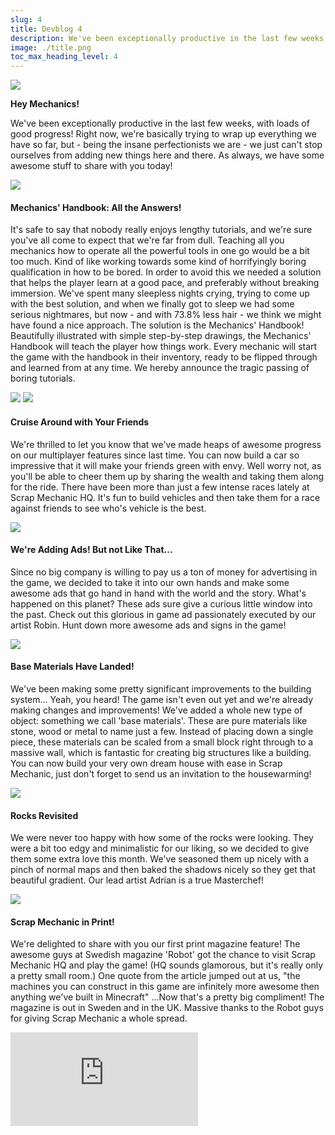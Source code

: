 ```yaml
---
slug: 4
title: Devblog 4
description: We've been exceptionally productive in the last few weeks, with loads of good progress!
image: ./title.png
toc_max_heading_level: 4
---
```


<head>
    <meta name="twitter:card" content="summary_large_image" />
</head>

![](./title.png)

<!--truncate-->

**Hey Mechanics!**

We've been exceptionally productive in the last few weeks, with loads
of good progress! Right now, we're basically trying to wrap up
everything we have so far, but - being the insane perfectionists we
are - we just can't stop ourselves from adding new things here and
there. As always, we have some awesome stuff to share with you today!

![](./handbook-mockup-04.jpg)

#### Mechanics' Handbook: All the Answers!

It's safe to say that nobody really enjoys lengthy tutorials, and
we're sure you've all come to expect that we're far from dull.
Teaching all you mechanics how to operate all the powerful tools in
one go would be a bit too much. Kind of like working towards some kind
of horrifyingly boring qualification in how to be bored. In order to
avoid this we needed a solution that helps the player learn at a good
pace, and preferably without breaking immersion. We've spent many
sleepless nights crying, trying to come up with the best solution, and
when we finally got to sleep we had some serious nightmares, but now -
and with 73.8% less hair - we think we might have found a nice
approach. The solution is the Mechanics' Handbook! Beautifully
illustrated with simple step-by-step drawings, the Mechanics' Handbook
will teach the player how things work. Every mechanic will start the
game with the handbook in their inventory, ready to be flipped through
and learned from at any time. We hereby announce the tragic passing of
boring tutorials.

![](./multiplayer.png)
![](./multiplayer-mix.png)

#### Cruise Around with Your Friends

We're thrilled to let you know that we've made heaps of awesome
progress on our multiplayer features since last time. You can now
build a car so impressive that it will make your friends green with
envy. Well worry not, as you'll be able to cheer them up by sharing
the wealth and taking them along for the ride. There have been more
than just a few intense races lately at Scrap Mechanic HQ. It's fun to
build vehicles and then take them for a race against friends to see
who's vehicle is the best.

![](./billboard-concept-4.jpg)

#### We're Adding Ads! But not Like That...

Since no big company is willing to pay us a ton of money for
advertising in the game, we decided to take it into our own hands and
make some awesome ads that go hand in hand with the world and the
story. What's happened on this planet? These ads sure give a curious
little window into the past. Check out this glorious in game ad
passionately executed by our artist Robin. Hunt down more awesome ads
and signs in the game!

![](./grundmaterial.png)

#### Base Materials Have Landed!

We've been making some pretty significant improvements to the building
system... Yeah, you heard! The game isn't even out yet and we're already
making changes and improvements! We've added a whole new type of
object: something we call 'base materials'. These are pure materials
like stone, wood or metal to name just a few. Instead of placing down
a single piece, these materials can be scaled from a small block right
through to a massive wall, which is fantastic for creating big
structures like a building. You can now build your very own dream
house with ease in Scrap Mechanic, just don't forget to send us an
invitation to the housewarming!

![](./stones.png)

#### Rocks Revisited

We were never too happy with how some of the rocks were looking. They
were a bit too edgy and minimalistic for our liking, so we decided to
give them some extra love this month. We've seasoned them up nicely
with a pinch of normal maps and then baked the shadows nicely so they
get that beautiful gradient. Our lead artist Adrian is a true
Masterchef!

![](./robot-print.jpeg)

#### Scrap Mechanic in Print!

We're delighted to share with you our first print magazine feature!
The awesome guys at Swedish magazine 'Robot' got the chance to visit
Scrap Mechanic HQ and play the game! (HQ sounds glamorous, but it's
really only a pretty small room.) One quote from the article jumped
out at us, "the machines you can construct in this game are infinitely
more awesome then anything we've built in Minecraft" ...Now that's a
pretty big compliment! The magazine is out in Sweden and in the UK.
Massive thanks to the Robot guys for giving Scrap Mechanic a whole
spread.

<iframe
    title="Introducing the Thruster"
    src="https://www.youtube.com/embed/GUBjeBUnwPI"
    frameBorder="0"
    allow="accelerometer; autoplay; clipboard-write; encrypted-media; gyroscope; picture-in-picture"
    allowFullScreen
    style={{ aspectRatio: '16/9', width: '100%' }}
/>

#### Introducing the Thruster!

If you follow us on Facebook or Twitter you might already have seen
our latest video introducing the Thruster. If not, check it out!
